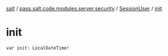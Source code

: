 [salt](../../index.md) / [pass.salt.code.modules.server.security](../index.md) / [SessionUser](index.md) / [init](./init.md)

# init

`var init: LocalDateTime!`
